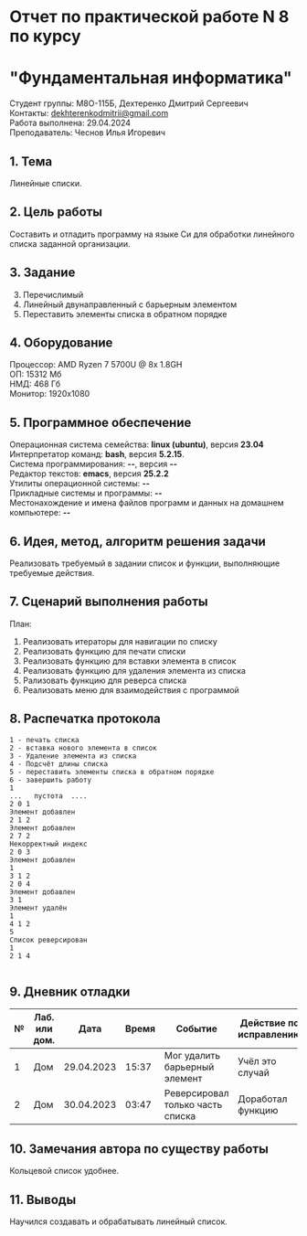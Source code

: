 # Отчет по практической работе N 8 по курсу
# "Фундаментальная информатика"

Студент группы: M8О-115Б, Дехтеренко Дмитрий Сергеевич\
Контакты: dekhterenkodmitrii@gmail.com \
Работа выполнена: 29.04.2024\
Преподаватель: Чеснов Илья Игоревич

## 1. Тема

Линейные списки.

## 2. Цель работы

Составить и отладить программу на языке Си для обработки линейного списка заданной организации.

## 3. Задание

3. Перечислимый
6. Линейный двунаправленный с барьерным элементом
11. Переставить элементы списка в обратном порядке

## 4. Оборудование

Процессор: AMD Ryzen 7 5700U @ 8x 1.8GH\
ОП: 15312 Мб\
НМД: 468 Гб\
Монитор: 1920x1080

## 5. Программное обеспечение

Операционная система семейства: **linux (ubuntu)**, версия **23.04**\
Интерпретатор команд: **bash**, версия **5.2.15**.\
Система программирования: **--**, версия **--**\
Редактор текстов: **emacs**, версия **25.2.2**\
Утилиты операционной системы: **--**\
Прикладные системы и программы: **--**\
Местонахождение и имена файлов программ и данных на домашнем компьютере: **--**

## 6. Идея, метод, алгоритм решения задачи

Реализовать требуемый в задании список и функции, выполняющие требуемые действия.

## 7. Сценарий выполнения работы

План:
1. Реализовать итераторы для навигации по списку
2. Реализовать функцию для печати списки
3. Реализовать функцию для вставки элемента в список
4. Реализовать функцию для удаления элемента из списка
5. Рализовать функцию для реверса списка
6. Реализовать меню для взаимодействия с программой

## 8. Распечатка протокола

```
1 - печать списка
2 - вставка нового элемента в список
3 - Удаление элемента из списка
4 - Подсчёт длины списка
5 - переставить элементы списка в обратном порядке
6 - завершить работу
1
...   пустота  ....
2 0 1
Элемент добавлен
2 1 2
Элемент добавлен
2 7 2
Некорректный индекс
2 0 3
Элемент добавлен
1
3 1 2 
2 0 4
Элемент добавлен
3 1
Элемент удалён
1
4 1 2 
5
Список реверсирован
1
2 1 4 


```

## 9. Дневник отладки

| № | Лаб. или дом. | Дата       | Время     | Событие                  | Действие по исправлению | Примечание  |
|---|---------------|------------|-----------|--------------------------|-------------------------|-------------|
|1  | Дом           | 29.04.2023 | 15:37     | Мог удалить барьерный элемент | Учёл это случай | Нужно быть внимательнее |
|2  | Дом           | 30.04.2023 | 03:47    | Реверсировал только часть списка | Доработал функцию |  |

## 10. Замечания автора по существу работы

Кольцевой список удобнее.

## 11. Выводы

Научился создавать и обрабатывать линейный список.

